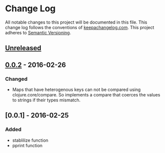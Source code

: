# Change Log
All notable changes to this project will be documented in this file. This change log follows the conventions of [keepachangelog.com](http://keepachangelog.com/).
This project adheres to [Semantic Versioning](http://semver.org/).

## [Unreleased]

## [0.0.2] - 2016-02-26
### Changed
- Maps that have heterogenous keys can not be compared using clojure.core/compare. So implements a compare that coerces the values to strings if their types mismatch.

## [0.0.1] - 2016-02-25
### Added
- stablilize function
- pprint function

[Unreleased]: https://github.com/bluekezza/clj-stable-pprintg/compare/v0.0.2...HEAD
[0.0.2]: https://github.com/olivierlacan/keep-a-changelog/compare/v0.0.1...v0.0.2

